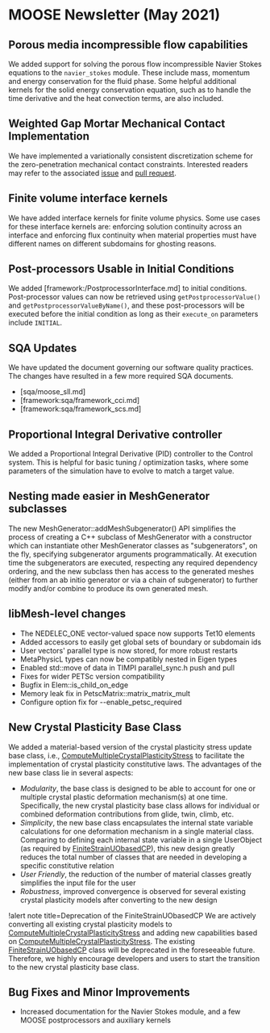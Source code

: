 # MOOSE Newsletter (May 2021)

## Porous media incompressible flow capabilities

We added support for solving the porous flow incompressible Navier Stokes equations to the
`navier_stokes` module. These include mass, momentum and energy conservation for the fluid phase.
Some helpful additional kernels for the solid energy conservation equation, such as to handle the
time derivative and the heat convection terms, are also included.

## Weighted Gap Mortar Mechanical Contact Implementation

We have implemented a variationally consistent discretization scheme for the
zero-penetration mechanical contact constraints. Interested readers may refer to
the associated [issue](https://github.com/idaholab/moose/issues/16961) and
[pull request](https://github.com/idaholab/moose/pull/17189).

## Finite volume interface kernels

We have added interface kernels for finite volume physics. Some use cases for
these interface kernels are: enforcing solution continuity across an interface and
enforcing flux continuity when material properties must have different names on
different subdomains for ghosting reasons.

## Post-processors Usable in Initial Conditions

We added [framework:/PostprocessorInterface.md] to initial conditions. Post-processor
values can now be retrieved using `getPostprocessorValue()` and `getPostprocessorValueByName()`,
and these post-processors will be executed before the initial condition as long
as their `execute_on` parameters include `INITIAL`.

## SQA Updates

We have updated the document governing our software quality practices. The changes have resulted
in a few more required SQA documents.

- [sqa/moose_sll.md]
- [framework:sqa/framework_cci.md]
- [framework:sqa/framework_scs.md]

## Proportional Integral Derivative controller

We added a Proportional Integral Derivative (PID) controller to the Control system. This is
helpful for basic tuning / optimization tasks, where some parameters of the simulation have
to evolve to match a target value.

## Nesting made easier in MeshGenerator subclasses

The new MeshGenerator::addMeshSubgenerator() API simplifies the
process of creating a C++ subclass of MeshGenerator with a constructor
which can instantiate other MeshGenerator classes as "subgenerators",
on the fly, specifying subgenerator arguments programmatically.  At
execution time the subgenerators are executed, respecting any required
dependency ordering, and the new subclass then has access to the
generated meshes (either from an ab initio generator or via a chain of
subgenerator) to further modify and/or combine to produce its own
generated mesh.

## libMesh-level changes

- The NEDELEC\_ONE vector-valued space now supports Tet10 elements
- Added accessors to easily get global sets of boundary or subdomain ids
- User vectors' parallel type is now stored, for more robust restarts
- MetaPhysicL types can now be compatibly nested in Eigen types
- Enabled std::move of data in TIMPI parallel\_sync.h push and pull
- Fixes for wider PETSc version compatibility
- Bugfix in Elem::is\_child\_on\_edge
- Memory leak fix in PetscMatrix::matrix\_matrix\_mult
- Configure option fix for --enable\_petsc\_required


## New Crystal Plasticity Base Class

We added a material-based version of the crystal plasticity stress update base class, i.e., [ComputeMultipleCrystalPlasticityStress](tensor_mechanics:ComputeMultipleCrystalPlasticityStress.md) to facilitate the implementation of crystal plasticity constitutive laws. The advantages of the new base class lie in several aspects:

- *Modularity*, the base class is designed to be able to account for one or multiple crystal plastic deformation mechanism(s) at one time. Specifically, the new crystal plasticity base class allows for individual or combined deformation contributions from glide, twin, climb, etc.
- *Simplicity*, the new base class encapsulates the internal state variable calculations for one deformation mechanism in a single material class. Comparing to defining each internal state variable in a single UserObject (as required by [FiniteStrainUObasedCP](tensor_mechanics:/FiniteStrainUObasedCP.md)), this new design greatly reduces the total number of classes that are needed in developing a specific constitutive relation
- *User Friendly*, the reduction of the number of material classes greatly simplifies the input file for the user
- *Robustness*, improved convergence is observed for several existing crystal plasticity models after converting to the new design

!alert note title=Deprecation of the FiniteStrainUObasedCP
We are actively converting all existing crystal plasticity models to [ComputeMultipleCrystalPlasticityStress](ComputeMultipleCrystalPlasticityStress.md) and adding new capabilities based on [ComputeMultipleCrystalPlasticityStress](ComputeMultipleCrystalPlasticityStress.md). The existing [FiniteStrainUObasedCP](tensor_mechanics:/FiniteStrainUObasedCP.md) class will be deprecated in the foreseeable future. Therefore, we highly encourage developers and users to start the transition to the new crystal plasticity base class.


## Bug Fixes and Minor Improvements

- Increased documentation for the Navier Stokes module, and a few MOOSE postprocessors
  and auxiliary kernels
